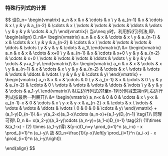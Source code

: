 ### 特殊行列式的计算
$$
设D_n=
\begin{vmatrix}
a_n & x & x & \cdots & x \\
y & a_{n-1} & x & \cdots & x \\
y & y & a_{n-2} & \cdots & x \\
\vdots & \vdots & \vdots & \ddots & \vdots \\
y & y & y & \cdots & a_1\\
\end{vmatrix}\\
当x\neq y时，利用拆(行)列法,即\\
\begin{align}
D_n&=
\begin{vmatrix}
a_n & x & x & \cdots & x \\
y & a_{n-1} & x & \cdots & x \\
y & y & a_{n-2} & \cdots & x \\
\vdots & \vdots & \vdots & \ddots & \vdots \\
y & y & y & \cdots & a_1\\
\end{vmatrix}\\
&=
\begin{vmatrix}
a_n & x & x & \cdots & x+0 \\
y & a_{n-1} & x & \cdots & x+0 \\
y & y & a_{n-2} & \cdots & x+0 \\
\vdots & \vdots & \vdots & \ddots & \vdots \\
y & y & y & \cdots & y+a_1-y\\
\end{vmatrix}\\
&=
\begin{vmatrix}
a_n & x & x & \cdots & x \\
y & a_{n-1} & x & \cdots & x \\
y & y & a_{n-2} & \cdots & x \\
\vdots & \vdots & \vdots & \ddots & \vdots \\
y & y & y & \cdots & y\\
\end{vmatrix}
+
\begin{vmatrix}
a_n & x & x & \cdots & 0 \\
y & a_{n-1} & x & \cdots & 0 \\
y & y & a_{n-2} & \cdots & 0 \\
\vdots & \vdots & \vdots & \ddots & \vdots \\
y & y & y & \cdots & a_1-y\\
\end{vmatrix}\\
&(左边行列式的1至n-1列分别减去第n列,右边行列式按最后一列展开)\\
&=
\begin{vmatrix}
a_n-x & 0 & 0 & \cdots & x \\
y-x & a_{n-1}-x & 0 & \cdots & x \\
y-x & y-x & a_{n-2}-x & \cdots & x \\
\vdots & \vdots & \vdots & \ddots & \vdots \\
0 & 0 & 0 & \cdots & y\\
\end{vmatrix}
+
(a_1-y)D_{n-1}\\
&=
y(a_2-x)(a_3-x)\cdots (a_n-x)+(a_1-y)D_{n-1} \tag{1}\\
同理可得\\
D_n &= x(a_2-y)(a_3-y)\cdots (a_n-y)+(a_1-x)D_{n-1} \tag{2}\\
(1)\times &(a_1-x) - (2) \times (a_1-y)得\\
&(y-x)D_n=y \prod_{i=1}^n (a_i-x) - x \prod_{i=1}^n (a_i-y)\\
故 &D_n=\frac{1}{y-x}\left[y \prod_{i=1}^n (a_i-x) - x \prod_{i=1}^n (a_i-y)\right]\\

\end{align}
$$












